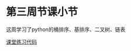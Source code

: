 # 第三周节课小节

这周学习了python的桶排序、基排序、二叉树、链表

[课堂练习代码](https://github.com/six17/BDMI/blob/main/class4.ipynb)